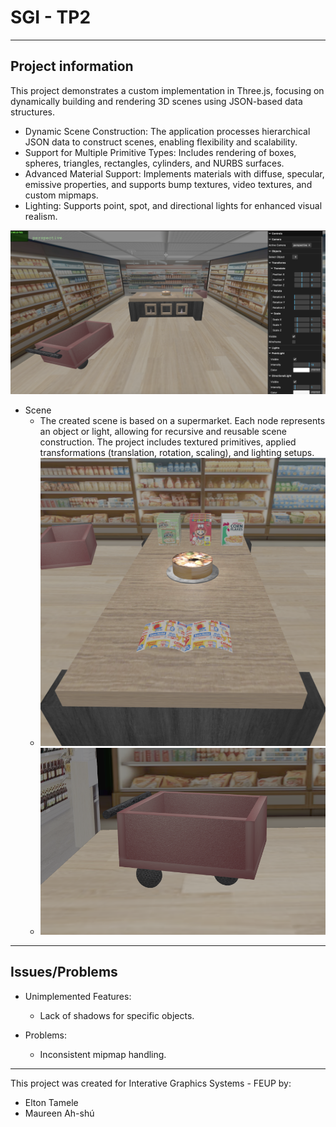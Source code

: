 # SGI - TP2
----

## Project information

This project demonstrates a custom implementation in Three.js, focusing on dynamically building and rendering 3D scenes using JSON-based data structures.

- Dynamic Scene Construction: The application processes hierarchical JSON data to construct scenes, enabling flexibility and scalability.
- Support for Multiple Primitive Types: Includes rendering of boxes, spheres, triangles, rectangles, cylinders, and NURBS surfaces.
- Advanced Material Support: Implements materials with diffuse, specular, emissive properties, and supports bump textures, video textures, and custom mipmaps.
- Lighting: Supports point, spot, and directional lights for enhanced visual realism.

![Scene Overview](screenshots/Screenshot1.png)

- Scene
  - The created scene is based on a supermarket. Each node represents an object or light, allowing for recursive and reusable scene construction. The project includes textured primitives, applied transformations (translation, rotation, scaling), and lighting setups.
  - ![Scene Overview](screenshots/Screenshot2.png)
  - ![Scene Overview](screenshots/Screenshot3.png)

----

## Issues/Problems

- Unimplemented Features:
  - Lack of shadows for specific objects.

- Problems:
  - Inconsistent mipmap handling.
 
----

This project was created for Interative Graphics Systems - FEUP by:

- Elton Tamele
- Maureen Ah-shú

